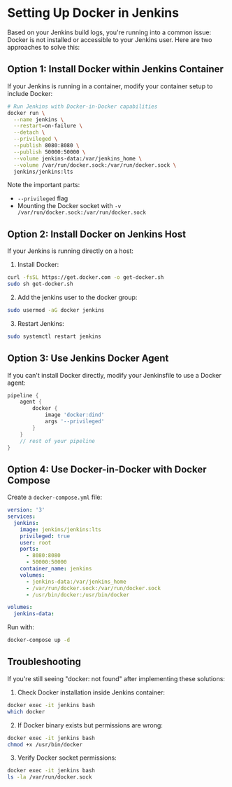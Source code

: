 # Setting Up Docker in Jenkins

Based on your Jenkins build logs, you're running into a common issue: Docker is not installed or accessible to your Jenkins user. Here are two approaches to solve this:

## Option 1: Install Docker within Jenkins Container

If your Jenkins is running in a container, modify your container setup to include Docker:

```bash
# Run Jenkins with Docker-in-Docker capabilities
docker run \
  --name jenkins \
  --restart=on-failure \
  --detach \
  --privileged \
  --publish 8080:8080 \
  --publish 50000:50000 \
  --volume jenkins-data:/var/jenkins_home \
  --volume /var/run/docker.sock:/var/run/docker.sock \
  jenkins/jenkins:lts
```

Note the important parts:
- `--privileged` flag
- Mounting the Docker socket with `-v /var/run/docker.sock:/var/run/docker.sock`

## Option 2: Install Docker on Jenkins Host

If your Jenkins is running directly on a host:

1. Install Docker:
```bash
curl -fsSL https://get.docker.com -o get-docker.sh
sudo sh get-docker.sh
```

2. Add the jenkins user to the docker group:
```bash
sudo usermod -aG docker jenkins
```

3. Restart Jenkins:
```bash
sudo systemctl restart jenkins
```

## Option 3: Use Jenkins Docker Agent

If you can't install Docker directly, modify your Jenkinsfile to use a Docker agent:

```groovy
pipeline {
    agent {
        docker {
            image 'docker:dind'
            args '--privileged'
        }
    }
    // rest of your pipeline
}
```

## Option 4: Use Docker-in-Docker with Docker Compose

Create a `docker-compose.yml` file:

```yaml
version: '3'
services:
  jenkins:
    image: jenkins/jenkins:lts
    privileged: true
    user: root
    ports:
      - 8080:8080
      - 50000:50000
    container_name: jenkins
    volumes:
      - jenkins-data:/var/jenkins_home
      - /var/run/docker.sock:/var/run/docker.sock
      - /usr/bin/docker:/usr/bin/docker

volumes:
  jenkins-data:
```

Run with:
```bash
docker-compose up -d
```

## Troubleshooting

If you're still seeing "docker: not found" after implementing these solutions:

1. Check Docker installation inside Jenkins container:
```bash
docker exec -it jenkins bash
which docker
```

2. If Docker binary exists but permissions are wrong:
```bash
docker exec -it jenkins bash
chmod +x /usr/bin/docker
```

3. Verify Docker socket permissions:
```bash
docker exec -it jenkins bash
ls -la /var/run/docker.sock
``` 